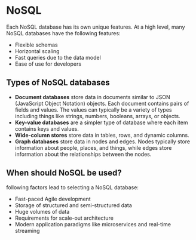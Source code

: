 # NoSQL

Each NoSQL database has its own unique features. At a high level, many NoSQL databases have the following features:

- Flexible schemas
- Horizontal scaling
- Fast queries due to the data model
- Ease of use for developers

## Types of NoSQL databases

- **Document databases** store data in documents similar to JSON (JavaScript Object Notation) objects. Each document contains pairs of fields and values. The values can typically be a variety of types including things like strings, numbers, booleans, arrays, or objects.
- **Key-value databases** are a simpler type of database where each item contains keys and values.
- **Wide-column stores** store data in tables, rows, and dynamic columns.
- **Graph databases** store data in nodes and edges. Nodes typically store information about people, places, and things, while edges store information about the relationships between the nodes.

## When should NoSQL be used?

following factors lead to selecting a NoSQL database:

- Fast-paced Agile development
- Storage of structured and semi-structured data
- Huge volumes of data
- Requirements for scale-out architecture
- Modern application paradigms like microservices and real-time streaming











